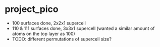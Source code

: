 # project_pico

* 100 surfaces done, 2x2x1 supercell
* 110 & 111 surfaces done, 3x3x1 supercell (wanted a similar amount of atoms on the top layer as 100)
* TODO: different permutations of supercell size?
